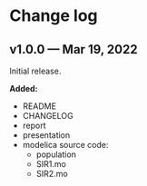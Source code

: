 # Change log

## v1.0.0 — Mar 19, 2022

Initial release.

**Added:**
- README
- CHANGELOG
- report
- presentation
- modelica source code:
    - population
    - SIR1.mo
    - SIR2.mo
